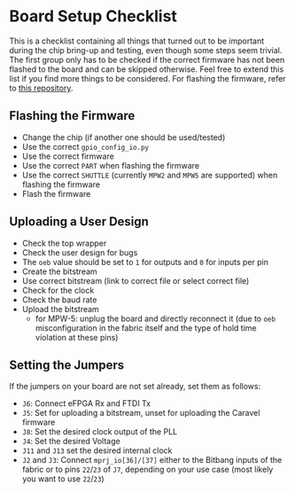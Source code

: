 # Board Setup Checklist

This is a checklist containing all things that turned out to be important during
the chip bring-up and testing, even though some steps seem trivial. The first
group only has to be checked if the correct firmware has not been flashed to the 
board and can be skipped otherwise. Feel free to extend this list if you find
more things to be considered.
For flashing the firmware, refer to [this repository](https://github.com/IAmMarcelJung/fabulous-mpw-bringup).

## Flashing the Firmware
- Change the chip (if another one should be used/tested)
- Use the correct `gpio_config_io.py`
- Use the correct firmware
- Use the correct `PART` when flashing the firmware
- Use the correct `SHUTTLE` (currently `MPW2` and `MPW5` are supported) when flashing the firmware
- Flash the firmware

## Uploading a User Design
- Check the top wrapper
- Check the user design for bugs
- The `oeb` value should be set to `1` for outputs and `0` for inputs per pin
- Create the bitstream
- Use correct bitstream (link to correct file or select correct file)
- Check for the clock
- Check the baud rate
- Upload the bitstream
  -  for MPW-5: unplug the board and directly reconnect it (due to `oeb`
  misconfiguration in the fabric itself and the type of hold time violation at
  these pins)

## Setting the Jumpers
If the jumpers on your board are not set already, set them as follows:
- `J6`: Connect eFPGA Rx and FTDI Tx
- `J5`: Set for uploading a bitstream, unset for uploading the Caravel firmware
- `J8`: Set the desired clock output of the PLL
- `J4`: Set the desired Voltage
- `J11` and `J13` set the desired internal clock
- `J2` and `J3`: Connect `mprj_io[36]/[37]` either to the Bitbang inputs of the fabric or to pins `22`/`23` of `J7`, depending on your use case (most likely you want to use `22`/`23`)
